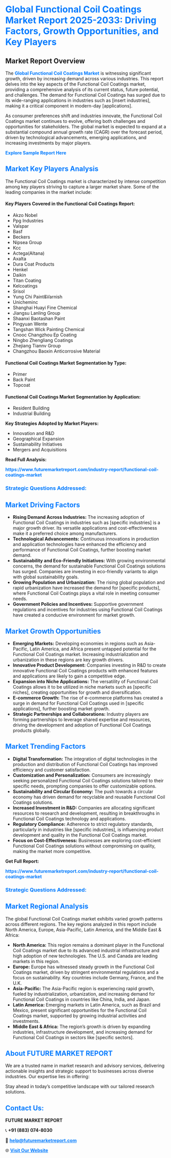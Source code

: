<h1 style="color: #007BFF;">Global Functional Coil Coatings Market Report 2025-2033: Driving Factors, Growth Opportunities, and Key Players</h1>

<section id="overview">
<h2>Market Report Overview</h2>
<p>The <a href="https://www.futuremarketreport.com/industry-report/functional-coil-coatings-market" style="color: #007BFF; text-decoration: none;"><strong>Global Functional Coil Coatings Market</strong></a> is witnessing significant growth, driven by increasing demand across various industries. This report delves into the key aspects of the Functional Coil Coatings market, providing a comprehensive analysis of its current status, future potential, and challenges. The demand for Functional Coil Coatings has surged due to its wide-ranging applications in industries such as [insert industries], making it a critical component in modern-day [applications].</p>
<p>As consumer preferences shift and industries innovate, the Functional Coil Coatings market continues to evolve, offering both challenges and opportunities for stakeholders. The global market is expected to expand at a substantial compound annual growth rate (CAGR) over the forecast period, driven by technological advancements, emerging applications, and increasing investments by major players.</p>
</section>

<section id="overview">
<p><a href="https://www.futuremarketreport.com/request-sample/reportId=30311" style="color: #007BFF; text-decoration: none;"><strong>Explore Sample Report Here</strong></a></p>
</section>

<section id="key-players">
<h2 style="color: #007BFF;">Market Key Players Analysis</h2>
<p>The Functional Coil Coatings market is characterized by intense competition among key players striving to capture a larger market share. Some of the leading companies in the market include:</p>
<h4>Key Players Covered in the Functional Coil Coatings Report:</h4>
<ul><li>Akzo Nobel</li><li>Ppg Industries</li><li>Valspar</li><li>Basf</li><li>Beckers</li><li>Nipsea Group</li><li>Kcc</li><li>Actega(Altana)</li><li>Axalta</li><li>Dura Coat Products</li><li>Henkel</li><li>Daikin</li><li>Titan Coating</li><li>Kelcoatings</li><li>Srisol</li><li>Yung Chi Paint&amp;Varnish</li><li>Unicheminc</li><li>Shanghai Huayi Fine Chemical</li><li>Jiangsu Lanling Group</li><li>Shaanxi Baotashan Paint</li><li>Pingyuan Wente</li><li>Tangshan Wick Painting Chemical</li><li>Cnooc Changzhou Ep Coating</li><li>Ningbo Zhengliang Coatings</li><li>Zhejiang Tiannv Group</li><li>Changzhou Baoxin Anticorrosive Material</li></ul>
<h4>Functional Coil Coatings Market Segmentation by Type:</h4>
<ul><li>Primer</li><li>Back Paint</li><li>Topcoat</li></ul>

<h4>Functional Coil Coatings Market Segmentation by Application:</h4>
<ul><li>Resident Building</li><li>Industrial Building</li></ul>
<p><strong>Key Strategies Adopted by Market Players:</strong></p>
<ul>
<li>Innovation and R&D</li>
<li>Geographical Expansion</li>
<li>Sustainability Initiatives</li>
<li>Mergers and Acquisitions</li>
</ul>
</section>

<section>
<p><strong>Read Full Analysis: </strong></p><a href="https://www.futuremarketreport.com/industry-report/functional-coil-coatings-market" style="color: #007BFF; text-decoration: none;"><strong>https://www.futuremarketreport.com/industry-report/functional-coil-coatings-market</strong></a>
<h3 style="color: #007BFF;">Strategic Questions Addressed:</h3>
</section>

<section id="driving-factors">
<h2 style="color: #007BFF;">Market Driving Factors</h2>
<ul>
<li><strong>Rising Demand Across Industries:</strong> The increasing adoption of Functional Coil Coatings in industries such as [specific industries] is a major growth driver. Its versatile applications and cost-effectiveness make it a preferred choice among manufacturers.</li>
<li><strong>Technological Advancements:</strong> Continuous innovations in production and application technologies have enhanced the efficiency and performance of Functional Coil Coatings, further boosting market demand.</li>
<li><strong>Sustainability and Eco-Friendly Initiatives:</strong> With growing environmental concerns, the demand for sustainable Functional Coil Coatings solutions has surged. Companies are investing in eco-friendly variants to align with global sustainability goals.</li>
<li><strong>Growing Population and Urbanization:</strong> The rising global population and rapid urbanization have increased the demand for [specific products], where Functional Coil Coatings plays a vital role in meeting consumer needs.</li>
<li><strong>Government Policies and Incentives:</strong> Supportive government regulations and incentives for industries using Functional Coil Coatings have created a conducive environment for market growth.</li>
</ul>
</section>

<section id="growth-opportunities">
<h2 style="color: #007BFF;">Market Growth Opportunities</h2>
<ul>
<li><strong>Emerging Markets:</strong> Developing economies in regions such as Asia-Pacific, Latin America, and Africa present untapped potential for the Functional Coil Coatings market. Increasing industrialization and urbanization in these regions are key growth drivers.</li>
<li><strong>Innovative Product Development:</strong> Companies investing in R&D to create innovative Functional Coil Coatings products with enhanced features and applications are likely to gain a competitive edge.</li>
<li><strong>Expansion into Niche Applications:</strong> The versatility of Functional Coil Coatings allows it to be utilized in niche markets such as [specific niches], creating opportunities for growth and diversification.</li>
<li><strong>E-commerce Growth:</strong> The rise of e-commerce platforms has created a surge in demand for Functional Coil Coatings used in [specific applications], further boosting market growth.</li>
<li><strong>Strategic Partnerships and Collaborations:</strong> Industry players are forming partnerships to leverage shared expertise and resources, driving the development and adoption of Functional Coil Coatings products globally.</li>
</ul>
</section>

<section id="trending-factors">
<h2 style="color: #007BFF;">Market Trending Factors</h2>
<ul>
<li><strong>Digital Transformation:</strong> The integration of digital technologies in the production and distribution of Functional Coil Coatings has improved efficiency and customer satisfaction.</li>
<li><strong>Customization and Personalization:</strong> Consumers are increasingly seeking personalized Functional Coil Coatings solutions tailored to their specific needs, prompting companies to offer customizable options.</li>
<li><strong>Sustainability and Circular Economy:</strong> The push towards a circular economy has driven demand for recyclable and reusable Functional Coil Coatings solutions.</li>
<li><strong>Increased Investment in R&D:</strong> Companies are allocating significant resources to research and development, resulting in breakthroughs in Functional Coil Coatings technology and applications.</li>
<li><strong>Regulatory Compliance:</strong> Adherence to strict regulatory standards, particularly in industries like [specific industries], is influencing product development and quality in the Functional Coil Coatings market.</li>
<li><strong>Focus on Cost-Effectiveness:</strong> Businesses are exploring cost-efficient Functional Coil Coatings solutions without compromising on quality, making the market more competitive.</li>
</ul>
</section>

<section>
<p><strong>Get Full Report: </strong></p><a href="https://www.futuremarketreport.com/industry-report/functional-coil-coatings-market" style="color: #007BFF; text-decoration: none;"><strong>https://www.futuremarketreport.com/industry-report/functional-coil-coatings-market</strong></a>
<h3 style="color: #007BFF;">Strategic Questions Addressed:</h3>
</section>


<section id="regional-analysis">
<h2 style="color: #007BFF;">Market Regional Analysis</h2>
<p>The global Functional Coil Coatings market exhibits varied growth patterns across different regions. The key regions analyzed in this report include North America, Europe, Asia-Pacific, Latin America, and the Middle East & Africa:</p>
<ul>
<li><strong>North America:</strong> This region remains a dominant player in the Functional Coil Coatings market due to its advanced industrial infrastructure and high adoption of new technologies. The U.S. and Canada are leading markets in this region.</li>
<li><strong>Europe:</strong> Europe has witnessed steady growth in the Functional Coil Coatings market, driven by stringent environmental regulations and a focus on sustainability. Key countries include Germany, France, and the U.K.</li>
<li><strong>Asia-Pacific:</strong> The Asia-Pacific region is experiencing rapid growth, fueled by industrialization, urbanization, and increasing demand for Functional Coil Coatings in countries like China, India, and Japan.</li>
<li><strong>Latin America:</strong> Emerging markets in Latin America, such as Brazil and Mexico, present significant opportunities for the Functional Coil Coatings market, supported by growing industrial activities and investments.</li>
<li><strong>Middle East & Africa:</strong> The region’s growth is driven by expanding industries, infrastructure development, and increasing demand for Functional Coil Coatings in sectors like [specific sectors].</li>
</ul>
</section>

<footer>
<h2 style="color: #007BFF;">About FUTURE MARKET REPORT</h2>
<p>We are a trusted name in market research and advisory services, delivering actionable insights and strategic support to businesses across diverse industries. Our expertise lies in offering:</p>

<p>Stay ahead in today’s competitive landscape with our tailored research solutions.</p>

<h2 style="color: #007BFF;">Contact Us:</h2>
<p><strong>FUTURE MARKET REPORT</strong></p>
<p>📞 <strong>+91 (883) 074-8030</strong></p>
<p>📧 <strong><a href="mailto:help@futuremarketreport.com" style="color: #007BFF;">help@futuremarketreport.com</a></strong></p>
<p>🌐 <strong><a href="https://www.futuremarketreport.com/" style="color: #007BFF;">Visit Our Website</a></strong></p>
</footer>